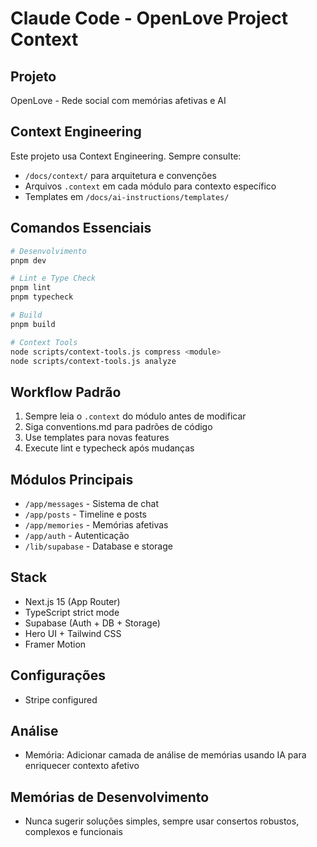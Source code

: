 # Claude Code - OpenLove Project Context

## Projeto
OpenLove - Rede social com memórias afetivas e AI

## Context Engineering
Este projeto usa Context Engineering. Sempre consulte:
- `/docs/context/` para arquitetura e convenções
- Arquivos `.context` em cada módulo para contexto específico
- Templates em `/docs/ai-instructions/templates/`

## Comandos Essenciais
```bash
# Desenvolvimento
pnpm dev

# Lint e Type Check
pnpm lint
pnpm typecheck

# Build
pnpm build

# Context Tools
node scripts/context-tools.js compress <module>
node scripts/context-tools.js analyze
```

## Workflow Padrão
1. Sempre leia o `.context` do módulo antes de modificar
2. Siga conventions.md para padrões de código
3. Use templates para novas features
4. Execute lint e typecheck após mudanças

## Módulos Principais
- `/app/messages` - Sistema de chat
- `/app/posts` - Timeline e posts
- `/app/memories` - Memórias afetivas
- `/app/auth` - Autenticação
- `/lib/supabase` - Database e storage

## Stack
- Next.js 15 (App Router)
- TypeScript strict mode
- Supabase (Auth + DB + Storage)
- Hero UI + Tailwind CSS
- Framer Motion

## Configurações
- Stripe configured

## Análise
- Memória: Adicionar camada de análise de memórias usando IA para enriquecer contexto afetivo

## Memórias de Desenvolvimento
- Nunca sugerir soluções simples, sempre usar consertos robustos, complexos e funcionais